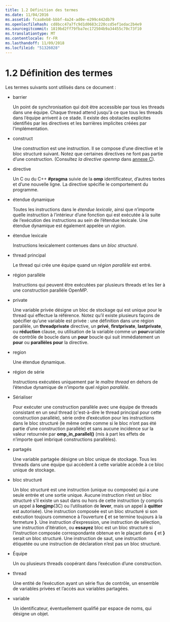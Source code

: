 ```yaml
---
title: 1.2 Définition des termes
ms.date: 11/04/2016
ms.assetid: fcaa8eb8-bbbf-4a24-ad0e-e299c442db79
ms.openlocfilehash: cd8bcc47a7fc9d1d0683c220ccd5ef1edac2b4e9
ms.sourcegitcommit: 1819bd2ff79fba7ec172504b9a34455c70c73f10
ms.translationtype: MT
ms.contentlocale: fr-FR
ms.lasthandoff: 11/09/2018
ms.locfileid: "51326028"
---
```

# <a name="12-definition-of-terms"></a>1.2 Définition des termes

Les termes suivants sont utilisés dans ce document :

- barrier

   Un point de synchronisation qui doit être accessible par tous les threads dans une équipe.  Chaque thread attend jusqu'à ce que tous les threads dans l’équipe arrivent à ce stade. Il existe des obstacles explicites identifiés par les directives et les barrières implicites créées par l’implémentation.

- construct

   Une construction est une instruction. Il se compose d’une directive et le bloc structuré suivant. Notez que certaines directives ne font pas partie d’une construction. (Consultez *la directive openmp* dans [annexe C](../../parallel/openmp/c-openmp-c-and-cpp-grammar.md)).

- directive

   Un C ou du C++ **#pragma** suivie de la **omp** identificateur, d’autres textes et d’une nouvelle ligne. La directive spécifie le comportement du programme.

- étendue dynamique

   Toutes les instructions dans le *étendue lexicale*, ainsi que n’importe quelle instruction à l’intérieur d’une fonction qui est exécutée à la suite de l’exécution des instructions au sein de l’étendue lexicale. Une étendue dynamique est également appelée un *région*.

- étendue lexicale

   Instructions lexicalement contenues dans un *bloc structuré*.

- thread principal

   Le thread qui crée une équipe quand un *région parallèle* est entré.

- région parallèle

   Instructions qui peuvent être exécutées par plusieurs threads et les lier à une construction parallèle OpenMP.

- private

   Une variable privée désigne un bloc de stockage qui est unique pour le thread qui effectue la référence. Notez qu’il existe plusieurs façons de spécifier qu’une variable est privée : une définition dans une région parallèle, un **threadprivate** directive, un **privé**, **firstprivate**, **lastprivate**, ou **réduction** clause, ou utilisation de la variable comme un **pour**variable de contrôle de boucle dans un **pour** boucle qui suit immédiatement un **pour** ou **parallèles pour** la directive.

- region

   Une étendue dynamique.

- région de série

   Instructions exécutées uniquement par le *maître thread* en dehors de l’étendue dynamique de n’importe quel *région parallèle*.

- Sérialiser

   Pour exécuter une construction parallèle avec une équipe de threads consistant en un seul thread (c'est-à-dire le thread principal pour cette construction parallèle), série ordre d’exécution pour les instructions dans le bloc structuré (le même ordre comme si le bloc n’ont pas été partie d’une construction parallèle) et sans aucune incidence sur la valeur retournée par **omp_in_parallel()** (mis à part les effets de n’importe quel imbriqué constructions parallèles).

- partagés

   Une variable partagée désigne un bloc unique de stockage. Tous les threads dans une équipe qui accèdent à cette variable accède à ce bloc unique de stockage.

- bloc structuré

   Un bloc structuré est une instruction (unique ou composée) qui a une seule entrée et une sortie unique. Aucune instruction n’est un bloc structuré s’il existe un saut dans ou hors de cette instruction (y compris un appel à **longjmp**(3C) ou l’utilisation de **lever**, mais un appel à **quitter** est autorisée). Une instruction composée est un bloc structuré si son exécution toujours commence à l’ouverture **{** et se termine toujours à la fermeture **}**. Une instruction d’expression, une instruction de sélection, une instruction d’itération, ou **essayez** bloc est un bloc structuré si l’instruction composée correspondante obtenue en le plaçant dans **{** et **}**  serait un bloc structuré. Une instruction de saut, une instruction étiquetée ou une instruction de déclaration n’est pas un bloc structuré.

- Équipe

   Un ou plusieurs threads coopérant dans l’exécution d’une construction.

- thread

   Une entité de l’exécution ayant un série flux de contrôle, un ensemble de variables privées et l’accès aux variables partagées.

- variable

   Un identificateur, éventuellement qualifié par espace de noms, qui désigne un objet.
